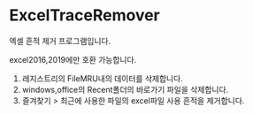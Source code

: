 # ExcelTraceRemover
엑셀 흔적 제거 프로그램입니다.

excel2016,2019에만 호환 가능합니다.

1. 레지스트리의 FileMRU내의 데이터를 삭제합니다.
2. windows,office의 Recent폴더의 바로가기 파일을 삭제합니다.
3. 즐겨찾기 > 최근에 사용한 파일의 excel파일 사용 흔적을 제거합니다.
